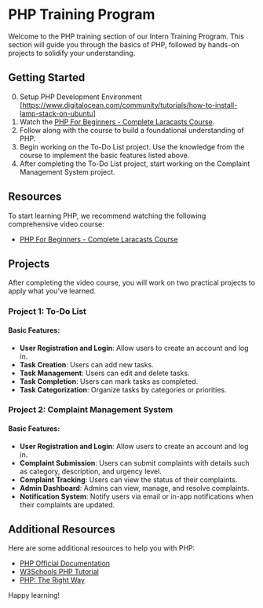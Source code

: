 # PHP Training Program

Welcome to the PHP training section of our Intern Training Program. This section will guide you through the basics of PHP, followed by hands-on projects to solidify your understanding.

## Getting Started

0. Setup PHP Development Environment [https://www.digitalocean.com/community/tutorials/how-to-install-lamp-stack-on-ubuntu]
1. Watch the [PHP For Beginners - Complete Laracasts Course](https://www.youtube.com/watch?v=fw5ObX8P6as).
2. Follow along with the course to build a foundational understanding of PHP.
3. Begin working on the To-Do List project. Use the knowledge from the course to implement the basic features listed above.
4. After completing the To-Do List project, start working on the Complaint Management System project.

## Resources

To start learning PHP, we recommend watching the following comprehensive video course:

- [PHP For Beginners - Complete Laracasts Course](https://www.youtube.com/watch?v=fw5ObX8P6as)

## Projects

After completing the video course, you will work on two practical projects to apply what you've learned.

### Project 1: To-Do List

#### Basic Features:

- **User Registration and Login**: Allow users to create an account and log in.
- **Task Creation**: Users can add new tasks.
- **Task Management**: Users can edit and delete tasks.
- **Task Completion**: Users can mark tasks as completed.
- **Task Categorization**: Organize tasks by categories or priorities.

### Project 2: Complaint Management System

#### Basic Features:

- **User Registration and Login**: Allow users to create an account and log in.
- **Complaint Submission**: Users can submit complaints with details such as category, description, and urgency level.
- **Complaint Tracking**: Users can view the status of their complaints.
- **Admin Dashboard**: Admins can view, manage, and resolve complaints.
- **Notification System**: Notify users via email or in-app notifications when their complaints are updated.

## Additional Resources

Here are some additional resources to help you with PHP:

- [PHP Official Documentation](https://www.php.net/docs.php)
- [W3Schools PHP Tutorial](https://www.w3schools.com/php/)
- [PHP: The Right Way](https://phptherightway.com/)

Happy learning!
